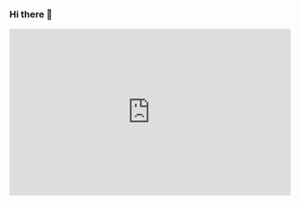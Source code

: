 ### Hi there 👋

<!--
**jugalj05hi/jugalj05hi** is a ✨ _special_ ✨ repository because its `README.md` (this file) appears on your GitHub profile.

Here are some ideas to get you started:

- 🔭 I’m currently working on ...
- 🌱 I’m currently learning ...
- 👯 I’m looking to collaborate on ...
- 🤔 I’m looking for help with ...
- 💬 Ask me about ...
- 📫 How to reach me: ...
- 😄 Pronouns: ...
- ⚡ Fun fact: ...
-->

<div style='position:relative; padding-bottom:calc(50.46% + 44px)'><iframe src='https://gfycat.com/ifr/IdioticIllfatedIchthyosaurs' frameborder='0' scrolling='no' width='100%' height='100%' style='position:absolute;top:0;left:0;' allowfullscreen></iframe></div>
